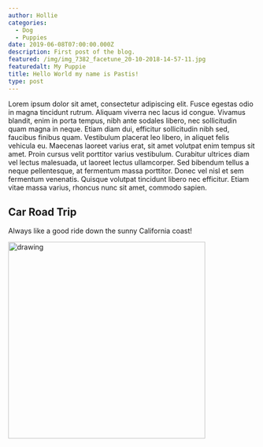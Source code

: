 ```yaml
---
author: Hollie
categories:
  - Dog
  - Puppies
date: 2019-06-08T07:00:00.000Z
description: First post of the blog.
featured: /img/img_7382_facetune_20-10-2018-14-57-11.jpg
featuredalt: My Puppie
title: Hello World my name is Pastis!
type: post
---
```


Lorem ipsum dolor sit amet, consectetur adipiscing elit. Fusce egestas odio in magna tincidunt rutrum. Aliquam viverra nec lacus id congue. Vivamus blandit, enim in porta tempus, nibh ante sodales libero, nec sollicitudin quam magna in neque. Etiam diam dui, efficitur sollicitudin nibh sed, faucibus finibus quam. Vestibulum placerat leo libero, in aliquet felis vehicula eu. Maecenas laoreet varius erat, sit amet volutpat enim tempus sit amet. Proin cursus velit porttitor varius vestibulum. Curabitur ultrices diam vel lectus malesuada, ut laoreet lectus ullamcorper. Sed bibendum tellus a neque pellentesque, at fermentum massa porttitor. Donec vel nisl et sem fermentum venenatis. Quisque volutpat tincidunt libero nec efficitur. Etiam vitae massa varius, rhoncus nunc sit amet, commodo sapien.

## Car Road Trip

Always like a good ride down the sunny California coast!

<img src="https://i.pinimg.com/564x/09/c8/1c/09c81cc8c91fd453f9b5fefeb085509a.jpg" alt="drawing" width="400"/>
